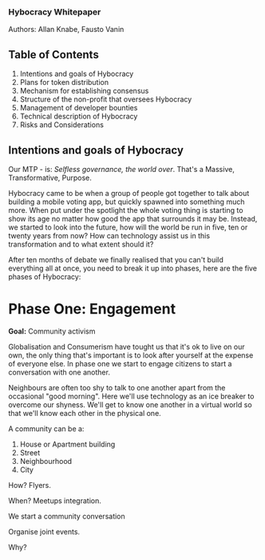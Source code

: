 ### Hybocracy Whitepaper
Authors: Allan Knabe, Fausto Vanin

## Table of Contents

1. Intentions and goals of Hybocracy
2. Plans for token distribution
3. Mechanism for establishing consensus
4. Structure of the non-profit that oversees Hybocracy
5. Management of developer bounties
6. Technical description of Hybocracy
7. Risks and Considerations

## Intentions and goals of Hybocracy
Our MTP - is: *Selfless governance, the world over*. That's a Massive, Transformative, Purpose. 

Hybocracy came to be when a group of people got together to talk about building a mobile voting app, but quickly spawned into something much more. When put under the spotlight the whole voting thing is starting to show its age no matter how good the app that surrounds it may be. Instead, we started to look into the future, how will the world be run in five, ten or twenty years from now? How can technology assist us in this transformation and to what extent should it?

After ten months of debate we finally realised that you can't build everything all at once, you need to break it up into phases, here are the five phases of Hybocracy:

# Phase One: Engagement
**Goal:** Community activism

Globalisation and Consumerism have tought us that it's ok to live on our own, the only thing that's important is to look after yourself at the expense of everyone else. In phase one we start to engage citizens to start a conversation with one another.

Neighbours are often too shy to talk to one another apart from the occasional "good morning". Here we'll use technology as an ice breaker to overcome our shyness. We'll get to know one another in a virtual world so that we'll know each other in the physical one.

A community can be a:
1. House or Apartment building
2. Street
3. Neighbourhood
4. City

How?
Flyers.

When?
Meetups integration.

We start a community conversation

Organise joint events.


Why?
